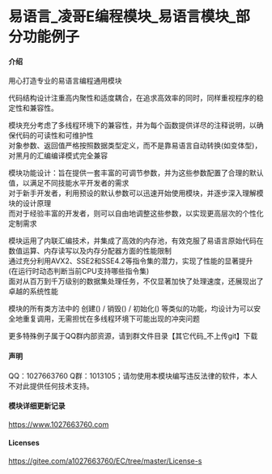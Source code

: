 # 易语言_凌哥E编程模块_易语言模块_部分功能例子

#### 介绍
用心打造专业的易语言编程通用模块

代码结构设计注重高内聚性和适度耦合，在追求高效率的同时，同样重视程序的稳定性和兼容性。

模块充分考虑了多线程环境下的兼容性，并为每个函数提供详尽的注释说明，以确保代码的可读性和可维护性<br />
对象参数、返回值严格按照数据类型定义，而不是靠易语言自动转换(如变体型)，对黑月的汇编编译模式完全兼容

模块功能设计：旨在提供一套丰富的可调节参数，并为这些参数配置了合理的默认值，以满足不同技能水平开发者的需求<br />
对于新手开发者，利用预设的默认参数可以迅速开始使用模块，并逐步深入理解模块的设计原理<br />
而对于经验丰富的开发者，则可以自由地调整这些参数，以实现更高层次的个性化定制需求

模块运用了内联汇编技术，并集成了高效的内存池，有效克服了易语言原始代码在数值运算、内存读写以及内存分配器方面的性能限制<br />
通过充分利用AVX2、SSE2和SSE4.2等指令集的潜力，实现了性能的显著提升 (在运行时动态判断当前CPU支持哪些指令集)<br />
面对从百万到千万级别的数据集处理任务，不仅显著加快了处理速度，还展现出了卓越的系统性能

模块的所有类方法中的 创建() / 销毁() / 初始化() 等类似的功能，均设计为可以安全地重复调用，无需担忧在多线程环境下可能出现的冲突问题

更多特殊例子属于QQ群内部资源，请到群文件目录【其它代码_不上传git】下载
#### 声明
QQ：1027663760 Q群：1013105；请勿使用本模块编写违反法律的软件，本人不对此提供任何技术支持。
#### 模块详细更新记录
https://www.1027663760.com

#### Licenses
https://gitee.com/a1027663760/EC/tree/master/License-s